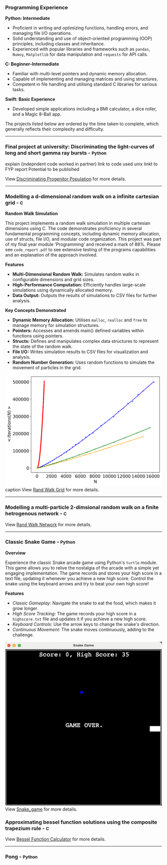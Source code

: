 ### Programming Experience

**Python: Intermediate**
- Proficient in writing and optimizing functions, handling errors, and managing file I/O operations.
- Solid understanding and use of object-oriented programming (OOP) principles, including classes and inheritance.
- Experienced with popular libraries and frameworks such as `pandas`, `Numoy`, `Matplotlib` for data manipulation and `requests` for API calls.

**C: Beginner-Intermediate**
- Familiar with multi-level pointers and dynamic memory allocation.
- Capable of implementing and managing matrices and using structures.
- Competent in file handling and utilising standard C libraries for various tasks.

**Swift: Basic Experience**
- Developed simple applications including a BMI calculator, a dice roller, and a Magic 8-Ball app.

The projects listed below are ordered by the time taken to complete, which generally reflects their complexity and difficulty.

---

### Final project at university: Discriminating the light-curves of long and short gamma ray bursts - <small>Python</small>
explain (indepndent code worked in partner) 
link to code
used unix 
linkt to FYP report 
Potential to be publsihed 

View [Discriminating Progenitor Population](https://github.com/ryancoulman/Discriminating-Progenitor-Population-GRBs) for more details.

---

### Modelling a d-dimensional random walk on a infinite cartesian grid - <small>C</small>

**Random Walk Simulation**

This project implements a random walk simulation in multiple cartesian dimensions using C. The code demonstrates proficiency in several fundamental programming concepts, including dynamic memory allocation, use of structs, file I/O, and modular code organization.
This project was part of my final year module 'Programming' and received a mark of 88%. Please see `code_report.pdf` to see extensive testing of the programs capabilities and an explanation of the approach involved.   

**Features**

- **Multi-Dimensional Random Walk:** Simulates random walks in configurable dimensions and grid sizes.
- **High-Performance Computation:** Efficiently handles large-scale simulations using dynamically allocated memory.
- **Data Output:** Outputs the results of simulations to CSV files for further analysis.

**Key Concepts Demonstrated**

- **Dynamic Memory Allocation:** Utilises `malloc`, `realloc` and `free` to manage memory for simulation structures.
- **Pointers:** Accesses and amends main() defined variables within functions using pointers.
- **Structs:** Defines and manipulates complex data structures to represent the state of the random walk.
- **File I/O:** Writes simulation results to CSV files for visualization and analysis.
- **Random Number Generation:** Uses random functions to simulate the movement of particles in the grid.

![Logo](images/rand_walk_grid_4d.png)
caption
View [Rand Walk Grid](https://github.com/ryancoulman/d-Dimensional-Random-Walk-Grid) for more details.

---

### Modelling a multi-particle 2-dimsional random walk on a finite hetrogenous network - <small>C</small>

View [Rand Walk Network](https://github.com/ryancoulman/2D-Random-Walk-Network) for more details.

---

### Classic Snake Game - <small>Python</small>

**Overview**

Experience the classic Snake arcade game using Python's `turtle` module. This game allows you to relive the nostalgia of the arcade with a simple yet engaging implementation. The game records and stores your high score in a text file, updating it whenever you achieve a new high score. Control the snake using the keyboard arrows and try to beat your own high score!

**Features**

- *Classic Gameplay:* Navigate the snake to eat the food, which makes it grow longer.
- *High Score Tracking:* The game records your high score in a `highscore.txt` file and updates it if you achieve a new high score.
- *Keyboard Controls:* Use the arrow keys to change the snake's direction.
- *Continuous Movement:* The snake moves continuously, adding to the challenge.

![Logo](images/snake-game-image.png)
View [Snake_game](https://github.com/ryancoulman/Snake-Game) for more details.

### Approximating bessel function solutions using the composite trapezium rule - <small>C</small>

View [Bessel Function Calculator](https://github.com/ryancoulman/CTR-Bessel-Function-Calculator) for more details.

---

### Pong - <small>Python</small>
